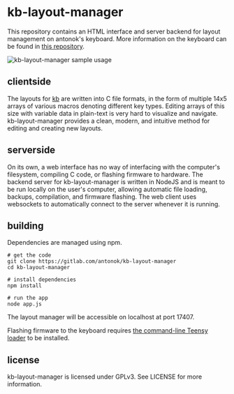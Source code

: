 # kb-layout-manager
This repository contains an HTML interface and server backend for layout management on antonok's keyboard.
More information on the keyboard can be found in [this repository](https://gitlab.com/antonok/kb).

![kb-layout-manager sample usage](https://gitlab.com/antonok/kb-layout-manager/raw/master/sample_usage.png)

## clientside
The layouts for [kb](https://gitlab.com/antonok/kb) are written into C file formats, in the form of multiple 14x5 arrays of various macros denoting different key types.
Editing arrays of this size with variable data in plain-text is very hard to visualize and navigate.
kb-layout-manager provides a clean, modern, and intuitive method for editing and creating new layouts.

## serverside
On its own, a web interface has no way of interfacing with the computer's filesystem, compiling C code, or flashing firmware to hardware.
The backend server for kb-layout-manager is written in NodeJS and is meant to be run locally on the user's computer, allowing automatic file loading, backups, compilation, and firmware flashing.
The web client uses websockets to automatically connect to the server whenever it is running.

## building
Dependencies are managed using npm.

``` shell
# get the code
git clone https://gitlab.com/antonok/kb-layout-manager
cd kb-layout-manager

# install dependencies
npm install

# run the app
node app.js
```

The layout manager will be accessible on localhost at port 17407.

Flashing firmware to the keyboard requires [the command-line Teensy loader](https://github.com/PaulStoffregen/teensy_loader_cli) to be installed.

## license
kb-layout-manager is licensed under GPLv3. See LICENSE for more information.
